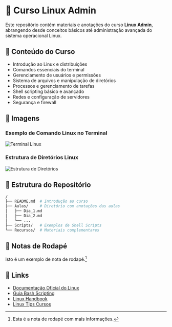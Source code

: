 # 📜 Curso Linux Admin

Este repositório contém materiais e anotações do curso **Linux Admin**, abrangendo desde conceitos básicos até administração avançada do sistema operacional Linux.

## 📖 Conteúdo do Curso

- Introdução ao Linux e distribuições
- Comandos essenciais do terminal
- Gerenciamento de usuários e permissões
- Sistema de arquivos e manipulação de diretórios
- Processos e gerenciamento de tarefas
- Shell scripting básico e avançado
- Redes e configuração de servidores
- Segurança e firewall

## 📸 Imagens

### Exemplo de Comando Linux no Terminal
![Terminal Linux](https://upload.wikimedia.org/wikipedia/commons/3/3a/Bash_Logo_Colored.svg)

### Estrutura de Diretórios Linux
![Estrutura de Diretórios](https://upload.wikimedia.org/wikipedia/commons/6/6f/Linux_kernel_map.png)

## 📂 Estrutura do Repositório

```bash
/
├── README.md  # Introdução ao curso
├── Aulas/     # Diretório com anotações das aulas
│   ├── Dia_1.md
│   ├── Dia_2.md
│   └── ...
├── Scripts/   # Exemplos de Shell Scripts
└── Recursos/  # Materiais complementares
```

## 📝 Notas de Rodapé

Isto é um exemplo de nota de rodapé.[^1]

[^1]: Esta é a nota de rodapé com mais informações.

## 🔗 Links
- [Documentação Oficial do Linux](https://www.kernel.org/doc/html/latest/)
- [Guia Bash Scripting](https://www.gnu.org/software/bash/manual/bash.html)
- [Linux Handbook](https://linuxhandbook.com/)
- [Linux Tips Cursos](https://school.linuxtips.io/)


